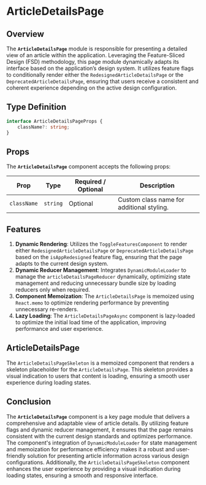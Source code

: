 # ArticleDetailsPage

## Overview
The **`ArticleDetailsPage`** module is responsible for presenting a detailed view of an article within the application. Leveraging the Feature-Sliced Design (FSD) methodology, this page module dynamically adapts its interface based on the application’s design system. It utilizes feature flags to conditionally render either the `RedesignedArticleDetailsPage` or the `DeprecatedArticleDetailsPage`, ensuring that users receive a consistent and coherent experience depending on the active design configuration.

## Type Definition
```typescript
interface ArticleDetailsPageProps {
    className?: string;
}
```
## Props

The **`ArticleDetailsPage`** component accepts the following props:

| Prop       | Type       | Required / Optional | Description                             |
|------------|------------|----------------------|-----------------------------------------|
| `className` | `string`   | Optional             | Custom class name for additional styling. |

## Features

1. **Dynamic Rendering**: Utilizes the `ToggleFeaturesComponent` to render either `RedesignedArticleDetailsPage` or `DeprecatedArticleDetailsPage` based on the `isAppRedesigned` feature flag, ensuring that the page adapts to the current design system.
2. **Dynamic Reducer Management**: Integrates `DynamicModuleLoader` to manage the `articleDetailsPageReducer` dynamically, optimizing state management and reducing unnecessary bundle size by loading reducers only when required.
3. **Component Memoization**: The `ArticleDetailsPage` is memoized using `React.memo` to optimize rendering performance by preventing unnecessary re-renders.
4. **Lazy Loading**: The `ArticleDetailsPageAsync` component is lazy-loaded to optimize the initial load time of the application, improving performance and user experience.


## ArticleDetailsPage
The `ArticleDetailsPageSkeleton` is a memoized component that renders a skeleton placeholder for the `ArticleDetailsPage`.
This skeleton provides a visual indication to users that content is loading, ensuring a smooth user experience during loading states.


## Conclusion

The **`ArticleDetailsPage`** component is a key page module that delivers a comprehensive and adaptable view of article details. By utilizing feature flags and dynamic reducer management, it ensures that the page remains consistent with the current design standards and optimizes performance. The component's integration of `DynamicModuleLoader` for state management and memoization for performance efficiency makes it a robust and user-friendly solution for presenting article information across various design configurations.
Additionally, the `ArticleDetailsPageSkeleton` component enhances the user experience by providing a visual indication during loading states, ensuring a smooth and responsive interface.
